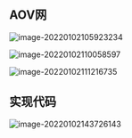## AOV网

![image-20220102105923234](https://gitee.com/fidjiw/images/raw/master/img/image-20220102105923234.png)

![image-20220102110058597](https://gitee.com/fidjiw/images/raw/master/img/image-20220102110058597.png)

![image-20220102111216735](https://gitee.com/fidjiw/images/raw/master/img/image-20220102111216735.png)

## 实现代码

![image-20220102143726143](https://gitee.com/fidjiw/images/raw/master/img/image-20220102143726143.png)















